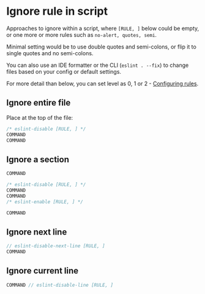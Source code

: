 # Ignore rule in script

Approaches to ignore within a script, where `[RULE, ]` below could be empty, or one more or more rules such as `no-alert, quotes, semi`.

Minimal setting would be to use double quotes and semi-colons, or flip it to single quotes and no semi-colons.

You can also use an IDE formatter or the CLI (`eslint . --fix`) to change files based on your config or default settings.

For more detail than below, you can set level as 0, 1 or 2 - [Configuring rules](https://eslint.org/docs/user-guide/configuring.html#configuring-rules).


## Ignore entire file

Place at the top of the file:

```javascript
/* eslint-disable [RULE, ] */
COMMAND
COMMAND
```


## Ignore a section

```javascript
COMMAND

/* eslint-disable [RULE, ] */
COMMAND
COMMAND
/* eslint-enable [RULE, ] */

COMMAND
```


## Ignore next line

```javascript
// eslint-disable-next-line [RULE, ]
COMMAND
```


## Ignore current line

```javascript
COMMAND // eslint-disable-line [RULE, ]
```
